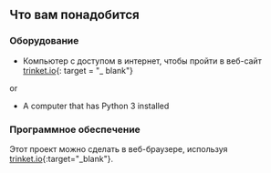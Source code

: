 ## Что вам понадобится

### Оборудование

+ Компьютер с доступом в интернет, чтобы пройти в веб-сайт [trinket.io](https://trinket.io){: target = "_ blank"} 

or

+ A computer that has Python 3 installed

### Программное обеспечение

Этот проект можно сделать в веб-браузере, используя [trinket.io](https://trinket.io){:target="_blank"}.